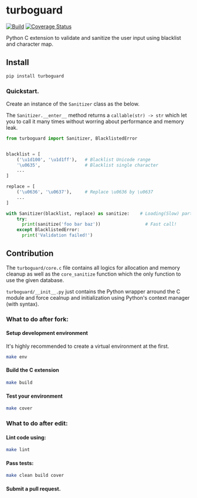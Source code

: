 # turboguard

[![Build](https://github.com/pylover/turboguard/actions/workflows/build.yml/badge.svg)](https://github.com/pylover/turboguard/actions/workflows/build.yml)
[![Coverage Status](https://coveralls.io/repos/github/pylover/turboguard/badge.svg?branch=master)](https://coveralls.io/github/pylover/turboguard?branch=master)

Python C extension to validate and sanitize the user input using blacklist 
and character map.

## Install

```bash
pip install turboguard
```


### Quickstart.

Create an instance of the `Sanitizer` class as the below.

The `Sanitizer.__enter__` method returns a `callable(str) -> str` which let 
you to call it many times without worring about performance and memory leak.

```python
from turboguard import Sanitizer, BlacklistedError


blacklist = [
    ('\u1d100', '\u1d1ff'),   # Blacklist Unicode range
    '\u0635',                 # Blacklist single character
    ...
]

replace = [
    ('\u0636', '\u0637'),     # Replace \u0636 by \u0637
    ...
]

with Sanitizer(blacklist, replace) as sanitize:    # Loading(Slow) part
    try:
      print(sanitize('foo bar baz'))                 # Fast call!
    except BlacklistedError:
      print('Validation failed!')
```

## Contribution

The `turboguard/core.c` file contains all logics for allocation and memory
cleanup as well as the `core_sanitize` function which the only function 
to use the given database.

`turboguard/__init__.py` just contains the Python wrapper arround the C 
module and force cealnup and initialization using Python's context manager
(with syntax).

### What to do after fork:

#### Setup development environment

It's highly recommended to create a virtual environment at the first.

```bash
make env
```

#### Build the C extension

```bash
make build
```

#### Test your environment

```bash
make cover
```

### What to do after edit:

#### Lint  code using:

```bash
make lint
```

#### Pass tests:

```bash
make clean build cover
```

#### Submit a pull request.
